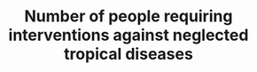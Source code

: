 ---
actual_indicator_available: null
actual_indicator_available_description: null
comments_and_limitations: null
data_non_statistical: true
date_metadata_updated: null
date_of_national_source_publication: null
disaggregation_categories: null
disaggregation_geography: null
goal_meta_link: http://unstats.un.org/sdgs/files/metadata-compilation/Metadata-Goal-3.pdf
goal_meta_link_page: 11
graph: null
graph_status_notes: unk
graph_title: Number of people requiring interventions against neglected tropical diseases
graph_type: null
graph_type_description: CDC program does not have these data.
has_metadata: false
indicator: 3.3.5
indicator_definition: ''
indicator_name: Number of people requiring interventions against neglected tropical
  diseases
indicator_variable: null
international_and_national_references: null
layout: indicator
method_of_computation: ''
periodicity: null
permalink: /3-3-5/
published: false
rationale_interpretation: ''
reporting_status: notstarted
scheduled_update_by_SDG_team: null
scheduled_update_by_national_source: null
sdg_goal: 3
source_active_1: true
source_agency_staff_email_1: null
source_agency_staff_name_1: null
source_agency_survey_dataset_1: null
source_notes_1: null
source_title_1: null
source_url_1: null
target: By 2030, end the epidemics of AIDS, tuberculosis, malaria and neglected tropical
  diseases and combat hepatitis, water-borne diseases and other communicable diseases.
target_id: '3.3'
time_period: null
title: Number of people requiring interventions against neglected tropical diseases
un_custodial_agency: WHO
un_designated_tier: '1'
unit_of_measure: null
variable_description: null
variable_notes: null
---